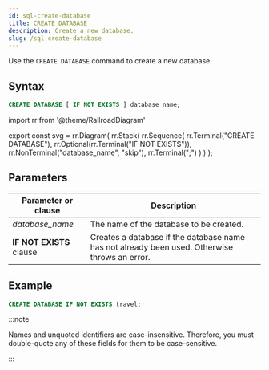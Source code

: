 ```yaml
---
id: sql-create-database
title: CREATE DATABASE
description: Create a new database.
slug: /sql-create-database
---
```


<head>
  <link rel="canonical" href="https://docs.risingwave.com/docs/current/sql-create-database/" />
</head>

Use the `CREATE DATABASE` command to create a new database.

## Syntax

```sql
CREATE DATABASE [ IF NOT EXISTS ] database_name;
```

import rr from '@theme/RailroadDiagram'

export const svg = rr.Diagram(
rr.Stack(
rr.Sequence(
rr.Terminal("CREATE DATABASE"),
rr.Optional(rr.Terminal("IF NOT EXISTS")),
rr.NonTerminal("database_name", "skip"),
rr.Terminal(";")
)
)
);

<Drawer SVG={svg} />

## Parameters

| Parameter or clause         | Description                                                                                   |
| --------------------------- | --------------------------------------------------------------------------------------------- |
| _database_name_             | The name of the database to be created.                                                       |
| <b>IF NOT EXISTS</b> clause | Creates a database if the database name has not already been used. Otherwise throws an error. |

## Example

```sql
CREATE DATABASE IF NOT EXISTS travel;
```

:::note

Names and unquoted identifiers are case-insensitive. Therefore, you must double-quote any of these fields for them to be case-sensitive.

:::
